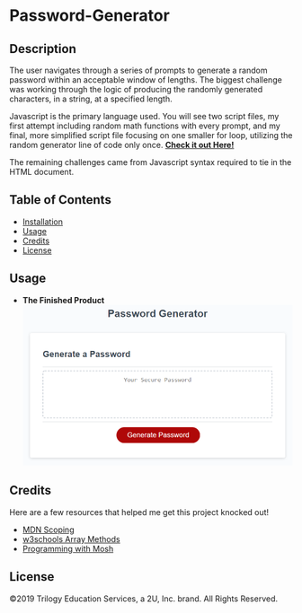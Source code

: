 # Password-Generator

## Description
The user navigates through a series of prompts to generate a random password within an acceptable window of lengths. The biggest challenge was working through the logic of producing the randomly generated characters, in a string, at a specified length.

Javascript is the primary language used. You will see two script files, my first attempt including random math functions with every prompt, and my final, more simplified script file focusing on one smaller for loop, utilizing the random generator line of code only once.
**[Check it out Here!](https://raseward14.github.io/Responsive-Portfolio/)**

The remaining challenges came from Javascript syntax required to tie in the HTML document.

## Table of Contents
* [Installation](#installation)
* [Usage](#usage)
* [Credits](#credits)
* [License](#license)

## Usage
* **The Finished Product**  
![Random Password Generator](Assets/randompasswordgenerator.png)

## Credits
Here are a few resources that helped me get this project knocked out!
* [MDN Scoping](https://developer.mozilla.org/en-US/docs/Glossary/Scope)
* [w3schools Array Methods](https://www.w3schools.com/js/js_array_methods.asp)
* [Programming with Mosh](https://www.youtube.com/watch?v=N8ap4k_1QEQ)

## License
©2019 Trilogy Education Services, a 2U, Inc. brand. All Rights Reserved.
